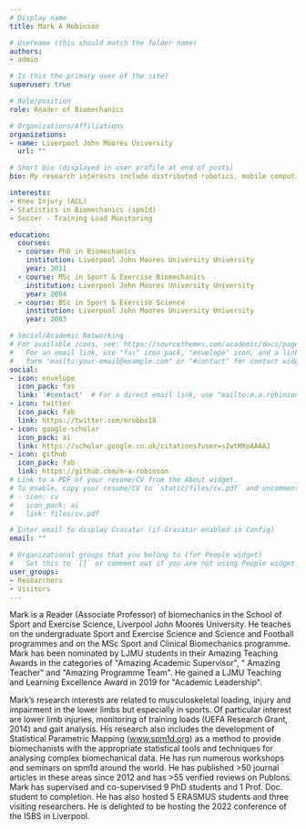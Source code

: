 ```yaml
---
# Display name
title: Mark A Robinson

# Username (this should match the folder name)
authors:
- admin

# Is this the primary user of the site?
superuser: true

# Role/position
role: Reader of Biomechanics

# Organizations/Affiliations
organizations:
- name: Liverpool John Moores University
  url: ""

# Short bio (displayed in user profile at end of posts)
bio: My research interests include distributed robotics, mobile computing and programmable matter.

interests:
- Knee Injury (ACL)
- Statistics in Biomechanics (spm1d)
- Soccer - Training Load Monitoring

education:
  courses:
  - course: PhD in Biomechanics
    institution: Liverpool John Moores University University
    year: 2011
  - course: MSc in Sport & Exercise Biomechanics
    institution: Liverpool John Moores University University
    year: 2004
  - course: BSc in Sport & Exercise Science
    institution: Liverpool John Moores University University
    year: 2003

# Social/Academic Networking
# For available icons, see: https://sourcethemes.com/academic/docs/page-builder/#icons
#   For an email link, use "fas" icon pack, "envelope" icon, and a link in the
#   form "mailto:your-email@example.com" or "#contact" for contact widget.
social:
- icon: envelope
  icon_pack: fas
  link: '#contact'  # For a direct email link, use "mailto:m.a.robinson@ljmu.ac.uk.
- icon: twitter
  icon_pack: fab
  link: https://twitter.com/mrobbo18
- icon: google-scholar
  icon_pack: ai
  link: https://scholar.google.co.uk/citations?user=sIwtMXoAAAAJ
- icon: github
  icon_pack: fab
  link: https://github.com/m-a-robinson
# Link to a PDF of your resume/CV from the About widget.
# To enable, copy your resume/CV to `static/files/cv.pdf` and uncomment the lines below.
# - icon: cv
#   icon_pack: ai
#   link: files/cv.pdf

# Enter email to display Gravatar (if Gravatar enabled in Config)
email: ""

# Organizational groups that you belong to (for People widget)
#   Set this to `[]` or comment out if you are not using People widget.
user_groups:
- Researchers
- Visitors
---
```

Mark is a Reader (Associate Professor) of biomechanics in the School of Sport and Exercise Science, Liverpool John Moores University. He teaches on the undergraduate Sport and Exercise Science and Science and Football programmes and on the MSc Sport and Clinical Biomechanics programme. Mark has been nominated by LJMU students in their Amazing Teaching Awards in the categories of "Amazing Academic Supervisor", " Amazing Teacher" and "Amazing Programme Team". He gained a LJMU Teaching and Learning Excellence Award in 2019 for "Academic Leadership".

Mark’s research interests are related to musculoskeletal loading, injury and impairment in the lower limbs but especially in  sports. Of particular interest are lower limb injuries, monitoring of training loads (UEFA Research Grant, 2014) and gait analysis. His research also includes the development of Statistical Parametric Mapping (www.spm1d.org) as a method to provide biomechanists with the appropriate statistical tools and techniques for analysing complex biomechanical data. He has run numerous workshops and seminars on spm1d around the world. He has published >50 journal articles in these areas since 2012 and has >55 verified reviews on Publons. Mark has supervised and co-supervised 9 PhD students and 1 Prof. Doc. student to completion. He has also hosted 5 ERASMUS students and three visiting researchers. He is delighted to be hosting the 2022 conference of the ISBS in Liverpool.
